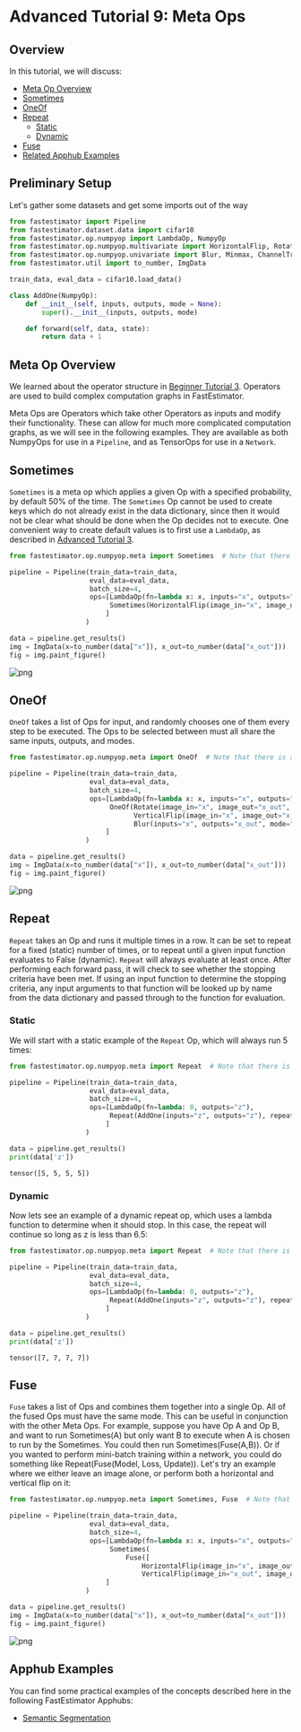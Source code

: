 # Advanced Tutorial 9: Meta Ops

## Overview
In this tutorial, we will discuss:
* [Meta Op Overview](./tutorials/r1.1/advanced/t09_meta_ops#ta09mo)
* [Sometimes](./tutorials/r1.1/advanced/t09_meta_ops#ta09so)
* [OneOf](./tutorials/r1.1/advanced/t09_meta_ops#ta09oo)
* [Repeat](./tutorials/r1.1/advanced/t09_meta_ops#ta09re)
    * [Static](./tutorials/r1.1/advanced/t09_meta_ops#ta09res)
    * [Dynamic](./tutorials/r1.1/advanced/t09_meta_ops#ta09red)
* [Fuse](./tutorials/r1.1/advanced/t09_meta_ops#ta09fu)
* [Related Apphub Examples](./tutorials/r1.1/advanced/t09_meta_ops#ta09rae)

## Preliminary Setup

Let's gather some datasets and get some imports out of the way


```python
from fastestimator import Pipeline
from fastestimator.dataset.data import cifar10
from fastestimator.op.numpyop import LambdaOp, NumpyOp
from fastestimator.op.numpyop.multivariate import HorizontalFlip, Rotate, VerticalFlip
from fastestimator.op.numpyop.univariate import Blur, Minmax, ChannelTranspose
from fastestimator.util import to_number, ImgData

train_data, eval_data = cifar10.load_data()

class AddOne(NumpyOp):
    def __init__(self, inputs, outputs, mode = None):
        super().__init__(inputs, outputs, mode)

    def forward(self, data, state):
        return data + 1
```

<a id='ta09mo'></a>

## Meta Op Overview
We learned about the operator structure in [Beginner Tutorial 3](./tutorials/r1.1/beginner/t03_operator). Operators are used to build complex computation graphs in FastEstimator. 

Meta Ops are Operators which take other Operators as inputs and modify their functionality. These can allow for much more complicated computation graphs, as we will see in the following examples. They are available as both NumpyOps for use in a `Pipeline`, and as TensorOps for use in a `Network`.

<a id='ta09so'></a>

## Sometimes
`Sometimes` is a meta op which applies a given Op with a specified probability, by default 50% of the time. The `Sometimes` Op cannot be used to create keys which do not already exist in the data dictionary, since then it would not be clear what should be done when the Op decides not to execute. One convenient way to create default values is to first use a `LambdaOp`, as described in [Advanced Tutorial 3](./tutorials/r1.1/advanced/t03_operator). 


```python
from fastestimator.op.numpyop.meta import Sometimes  # Note that there is also a Sometimes in tensorop.meta

pipeline = Pipeline(train_data=train_data,
                    eval_data=eval_data,
                    batch_size=4,
                    ops=[LambdaOp(fn=lambda x: x, inputs="x", outputs="x_out"),
                         Sometimes(HorizontalFlip(image_in="x", image_out="x_out", mode="train"), prob=0.5)
                        ]
                   )
```


```python
data = pipeline.get_results()
img = ImgData(x=to_number(data["x"]), x_out=to_number(data["x_out"]))
fig = img.paint_figure()
```


    
![png](assets/branches/r1.1/tutorial/advanced/t09_meta_ops_files/t09_meta_ops_8_0.png)
    


<a id='ta09oo'></a>

## OneOf
`OneOf` takes a list of Ops for input, and randomly chooses one of them every step to be executed. The Ops to be selected between must all share the same inputs, outputs, and modes.


```python
from fastestimator.op.numpyop.meta import OneOf  # Note that there is also a OneOf in tensorop.meta

pipeline = Pipeline(train_data=train_data,
                    eval_data=eval_data,
                    batch_size=4,
                    ops=[LambdaOp(fn=lambda x: x, inputs="x", outputs="x_out"),
                         OneOf(Rotate(image_in="x", image_out="x_out", mode="train", limit=45), 
                               VerticalFlip(image_in="x", image_out="x_out", mode="train"), 
                               Blur(inputs="x", outputs="x_out", mode="train", blur_limit=7))
                        ]
                   )
```


```python
data = pipeline.get_results()
img = ImgData(x=to_number(data["x"]), x_out=to_number(data["x_out"]))
fig = img.paint_figure()
```


    
![png](assets/branches/r1.1/tutorial/advanced/t09_meta_ops_files/t09_meta_ops_12_0.png)
    


<a id='ta09re'></a>

## Repeat
`Repeat` takes an Op and runs it multiple times in a row. It can be set to repeat for a fixed (static) number of times, or to repeat until a given input function evaluates to False (dynamic). `Repeat` will always evaluate at least once. After performing each forward pass, it will check to see whether the stopping criteria have been met. If using an input function to determine the stopping criteria, any input arguments to that function will be looked up by name from the data dictionary and passed through to the function for evaluation. 

<a id='ta09res'></a>

### Static
We will start with a static example of the `Repeat` Op, which will always run 5 times:


```python
from fastestimator.op.numpyop.meta import Repeat  # Note that there is also a Repeat in tensorop.meta

pipeline = Pipeline(train_data=train_data,
                    eval_data=eval_data,
                    batch_size=4,
                    ops=[LambdaOp(fn=lambda: 0, outputs="z"),
                         Repeat(AddOne(inputs="z", outputs="z"), repeat=5)
                        ]
                   )
```


```python
data = pipeline.get_results()
print(data['z'])
```

    tensor([5, 5, 5, 5])


<a id='ta09red'></a>

### Dynamic
Now lets see an example of a dynamic repeat op, which uses a lambda function to determine when it should stop. In this case, the repeat will continue so long as z is less than 6.5:


```python
from fastestimator.op.numpyop.meta import Repeat  # Note that there is also a Repeat in tensorop.meta

pipeline = Pipeline(train_data=train_data,
                    eval_data=eval_data,
                    batch_size=4,
                    ops=[LambdaOp(fn=lambda: 0, outputs="z"),
                         Repeat(AddOne(inputs="z", outputs="z"), repeat=lambda z: z < 6.5)
                        ]
                   )
```


```python
data = pipeline.get_results()
print(data['z'])
```

    tensor([7, 7, 7, 7])


<a id='ta09fu'></a>

## Fuse
`Fuse` takes a list of Ops and combines them together into a single Op. All of the fused Ops must have the same mode. This can be useful in conjunction with the other Meta Ops. For example, suppose you have Op A and Op B, and want to run Sometimes(A) but only want B to execute when A is chosen to run by the Sometimes. You could then run Sometimes(Fuse(A,B)). Or if you wanted to perform mini-batch training within a network, you could do something like Repeat(Fuse(Model, Loss, Update)). Let's try an example where we either leave an image alone, or perform both a horizontal and vertical flip on it:


```python
from fastestimator.op.numpyop.meta import Sometimes, Fuse  # Note that Sometimes and Fuse are also available in tensorop.meta

pipeline = Pipeline(train_data=train_data,
                    eval_data=eval_data,
                    batch_size=4,
                    ops=[LambdaOp(fn=lambda x: x, inputs="x", outputs="x_out"),
                         Sometimes(
                             Fuse([
                                 HorizontalFlip(image_in="x", image_out="x_out", mode="train"),
                                 VerticalFlip(image_in="x_out", image_out="x_out", mode="train")]))
                        ]
                   )
```


```python
data = pipeline.get_results()
img = ImgData(x=to_number(data["x"]), x_out=to_number(data["x_out"]))
fig = img.paint_figure()
```


    
![png](assets/branches/r1.1/tutorial/advanced/t09_meta_ops_files/t09_meta_ops_26_0.png)
    


<a id='ta09rae'></a>

## Apphub Examples 

You can find some practical examples of the concepts described here in the following FastEstimator Apphubs:

* [Semantic Segmentation](./examples/r1.1/semantic_segmentation/unet)
